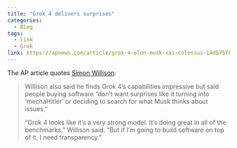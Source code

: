 ```yaml
---
title: "Grok 4 delivers surprises"
categories:
  - Blog
tags:
  - link
  - Grok
link: https://apnews.com/article/grok-4-elon-musk-xai-colossus-14d575fb490c2b679ed3111a1c83f857
---
```


The AP article quotes [Simon Willison](https://simonwillison.net/):

> Willison also said he finds Grok 4’s capabilities impressive but said people buying software “don’t want surprises like it turning into ‘mechaHitler’ or deciding to search for what Musk thinks about issues.”
>
>“Grok 4 looks like it’s a very strong model. It’s doing great in all of the benchmarks,” Willison said. “But if I’m going to build software on top of it, I need transparency.”
